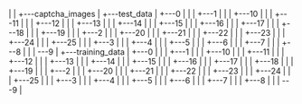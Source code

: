 |
|
+---captcha_images
|
+---test_data
|   +---0
|   |
|   +---1
|   |
|   +---10
|   |
|   +---11
|   |
|   +---12
|   |
|   +---13
|   |
|   +---14
|   |
|   +---15
|   |
|   +---16
|   |
|   +---17
|   |
|   +---18
|   |
|   +---19
|   |
|   +---2
|   |
|   +---20
|   |
|   +---21
|   |
|   +---22
|   |
|   +---23
|   |
|   +---24
|   |
|   +---25
|   |
|   +---3
|   |
|   +---4
|   |
|   +---5
|   |
|   +---6
|   |
|   +---7
|   |
|   +---8
|   |
|   \---9
|
+---training_data
|   +---0
|   |
|   +---1
|   |
|   +---10
|   |
|   +---11
|   |
|   +---12
|   |
|   +---13
|   |
|   +---14
|   |
|   +---15
|   |
|   +---16
|   |
|   +---17
|   |
|   +---18
|   |
|   +---19
|   |
|   +---2
|   |
|   +---20
|   |
|   +---21
|   |
|   +---22
|   |
|   +---23
|   |
|   +---24
|   |
|   +---25
|   |
|   +---3
|   |
|   +---4
|   |
|   +---5
|   |
|   +---6
|   |
|   +---7
|   |
|   +---8
|   |
|   \---9
|
